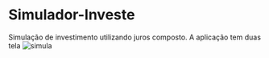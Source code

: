 # Simulador-Investe
Simulação de investimento utilizando juros composto. 
A aplicação tem duas tela
![simula](https://user-images.githubusercontent.com/56805229/81835729-f7f4f100-9518-11ea-9e13-8df797e50bdb.png)
